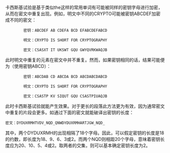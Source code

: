 卡西斯基试验是基于类似the这样的常用单词有可能被同样的密钥字母进行加密，从而在密文中重复出现。例如，明文中不同的CRYPTO可能被密钥ABCDEF加密成不同的密文：

```
        密钥：ABCDEF AB CDEFA BCD EFABCDEFABCD

        明文：CRYPTO IS SHORT FOR CRYPTOGRAPHY

        密文：CSASXT IT UKSWT GQU GWYQVRKWAQJB
```

此时明文中重复的元素在密文中并不重复。然而，如果密钥相同的话，结果可能便为（使用密钥ABCD）：
```
        密钥：ABCDAB CD ABCDA BCD ABCDABCDABCD

        明文：CRYPTO IS SHORT FOR CRYPTOGRAPHY

        密文：CSASTP KV SIQUT GQU CSASTPIUAQJB
```

此时卡西斯基试验就能产生效果。对于更长的段落此方法更为有效，因为通常密文中重复的片段会更多。如通过下面的密文就能破译出密钥的长度：

```
密文：DYDUXRMHTVDV_NQD_QNWDYDUXRMHARTJGW_NQD_
```

其中，两个DYDUXRMH的出现相隔了18个字母。因此，可以假定密钥的长度是18的约数，即长度为18、9、6、3或2。而两个NQD则相距20个字母，意味着密钥长度应为20、10、5、4或2。取两者的交集，则可以基本确定密钥长度为2。